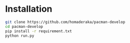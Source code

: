 
# Installation

```bash
git clone https://github.com/homaderaka/pacman-develop
cd pacman-develop
pip install -r requirement.txt
python run.py
```
